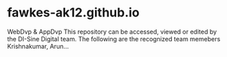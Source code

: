 # fawkes-ak12.github.io
WebDvp &amp; AppDvp
This repository can be accessed, viewed or edited by the DI-Sine Digital team.
The following are the recognized team memebers Krishnakumar, Arun...

